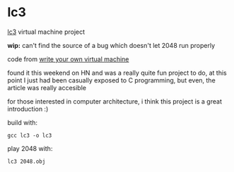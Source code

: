 # lc3
[lc3](https://en.wikipedia.org/wiki/Little_Computer_3) virtual machine project

**wip:** can't find the source of a bug which doesn't let 2048 run properly

code from [write your own virtual machine](https://justinmeiners.github.io/lc3-vm)

found it this weekend on HN and was a really quite fun project to do, at this point I just had been casually exposed to C programming, but even, the article was really accesible

for those interested in computer architecture, i think this project is a great introduction :)

build with:

```
gcc lc3 -o lc3
```

play 2048 with:

```
lc3 2048.obj
```
